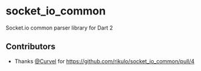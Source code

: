 # socket_io_common
Socket.io common parser library for Dart 2

## Contributors
- Thanks [@Curvel](https://github.com/Curvel) for https://github.com/rikulo/socket_io_common/pull/4
